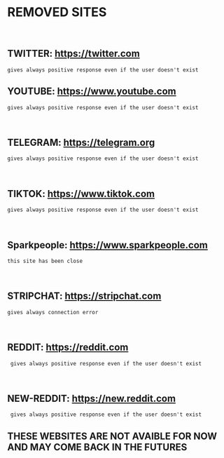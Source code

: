 # REMOVED SITES
<br>

## TWITTER: https://twitter.com
    gives always positive response even if the user doesn't exist

## YOUTUBE: https://www.youtube.com
    gives always positive response even if the user doesn't exist

<br>

## TELEGRAM: https://telegram.org
    gives always positive response even if the user doesn't exist

<br>

## TIKTOK: https://www.tiktok.com
    gives always positive response even if the user doesn't exist


<br>

## Sparkpeople: https://www.sparkpeople.com
    this site has been close


<br>



## STRIPCHAT: https://stripchat.com
    gives always connection error

<br>

## REDDIT: https://reddit.com
     gives always positive response even if the user doesn't exist

<br>

## NEW-REDDIT: https://new.reddit.com
     gives always positive response even if the user doesn't exist

## THESE WEBSITES ARE NOT AVAIBLE FOR NOW AND MAY COME BACK IN THE FUTURES

